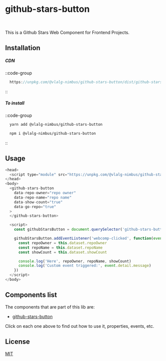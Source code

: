 # github-stars-button

<br />

This is a Github Stars Web Component for Frontend Projects.

## Installation

##### CDN

::code-group
  ```js [Unpkg JS]
    https://unpkg.com/@vlalg-nimbus/github-stars-button/dist/github-stars-button.min.umd.js
  ```
::

##### To install

::code-group
  ```bash [YARN]
    yarn add @vlalg-nimbus/github-stars-button
  ```
  ```bash [NPM]
    npm i @vlalg-nimbus/github-stars-button
  ```
::

## Usage

```js
<head>
  <script type="module" src="https://unpkg.com/@vlalg-nimbus/github-stars-button/dist/github-stars-button.min.umd.js"></script>
</head>
<body>
  <github-stars-button
    data-repo-owner="repo owner"
    data-repo-name="repo name"
    data-show-count="true"
    data-go-repo="true"
  >
  </github-stars-button>

  <script>
    const githubStarsButton = document.querySelector('github-stars-button')

    githubStarsButton.addEventListener('webcomp-clicked', function(event) {
      const repoOwner = this.dataset.repoOwner
      const repoName = this.dataset.repoName
      const showCount = this.dataset.showCount

      console.log('Here', repoOwner, repoName, showCount)
      console.log('Custom event triggered:', event.detail.message)
    })
  </script>
</body>
```

## Components list

The components that are part of this lib are:

- <a href="http://nimbus.tec.br/web-components/github-stars-button" target="_blank">github-stars-button</a>

Click on each one above to find out how to use it, properties, events, etc.

## License

[MIT](http://opensource.org/licenses/MIT)
